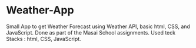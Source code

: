 # Weather-App
Small App to get Weather Forecast using Weather API, basic html, CSS, and JavaScript.
Done as part of the Masai School assignments.
Used teck Stacks : html, CSS, JavaScript.
